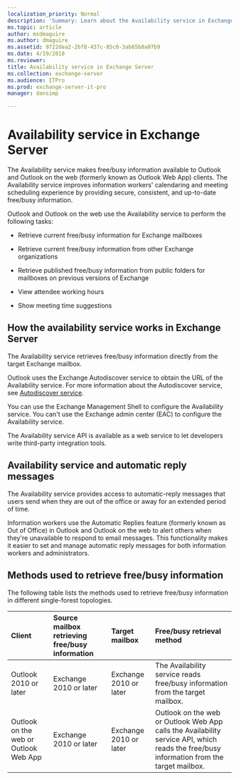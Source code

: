 ```yaml
---
localization_priority: Normal
description: 'Summary: Learn about the Availability service in Exchange 2016 and Exchange 2019.'
ms.topic: article
author: msdmaguire
ms.author: dmaguire
ms.assetid: 9722dea2-2bf8-437c-85c0-3ab65b8a07b9
ms.date: 4/19/2018
ms.reviewer: 
title: Availability service in Exchange Server
ms.collection: exchange-server
ms.audience: ITPro
ms.prod: exchange-server-it-pro
manager: dansimp

---
```


# Availability service in Exchange Server

The Availability service makes free/busy information available to Outlook and Outlook on the web (formerly known as Outlook Web App) clients. The Availability service improves information workers' calendaring and meeting scheduling experience by providing secure, consistent, and up-to-date free/busy information.

Outlook and Outlook on the web use the Availability service to perform the following tasks:

- Retrieve current free/busy information for Exchange mailboxes

- Retrieve current free/busy information from other Exchange organizations

- Retrieve published free/busy information from public folders for mailboxes on previous versions of Exchange

- View attendee working hours

- Show meeting time suggestions

## How the availability service works in Exchange Server
The Availability service retrieves free/busy information directly from the target Exchange mailbox.

Outlook uses the Exchange Autodiscover service to obtain the URL of the Availability service. For more information about the Autodiscover service, see [Autodiscover service](autodiscover.md).

You can use the Exchange Management Shell to configure the Availability service. You can't use the Exchange admin center (EAC) to configure the Availability service.

The Availability service API is available as a web service to let developers write third-party integration tools.

## Availability service and automatic reply messages
The Availability service provides access to automatic-reply messages that users send when they are out of the office or away for an extended period of time.

Information workers use the Automatic Replies feature (formerly known as Out of Office) in Outlook and Outlook on the web to alert others when they're unavailable to respond to email messages. This functionality makes it easier to set and manage automatic reply messages for both information workers and administrators.

## Methods used to retrieve free/busy information
The following table lists the methods used to retrieve free/busy information in different single-forest topologies.

|**Client**|**Source mailbox retrieving free/busy information**|**Target mailbox**|**Free/busy retrieval method**|
|:-----|:-----|:-----|:-----|
|Outlook 2010 or later|Exchange 2010 or later|Exchange 2010 or later|The Availability service reads free/busy information from the target mailbox.|
|Outlook on the web or Outlook Web App|Exchange 2010 or later|Exchange 2010 or later|Outlook on the web or Outlook Web App calls the Availability service API, which reads the free/busy information from the target mailbox.|



